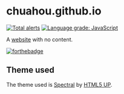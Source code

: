 # chuahou.github.io

[![Total alerts](https://img.shields.io/lgtm/alerts/g/chuahou/chuahou.github.io.svg?logo=lgtm&logoWidth=18)](https://lgtm.com/projects/g/chuahou/chuahou.github.io/alerts/)
[![Language grade: JavaScript](https://img.shields.io/lgtm/grade/javascript/g/chuahou/chuahou.github.io.svg?logo=lgtm&logoWidth=18)](https://lgtm.com/projects/g/chuahou/chuahou.github.io/context:javascript)

A [website](https://chuahou.dev) with no content.

[![forthebadge](https://forthebadge.com/images/badges/contains-technical-debt.svg)](https://forthebadge.com)

## Theme used

The theme used is [Spectral](https://html5up.net/spectral) by [HTML5 UP](https://html5up.net/).
